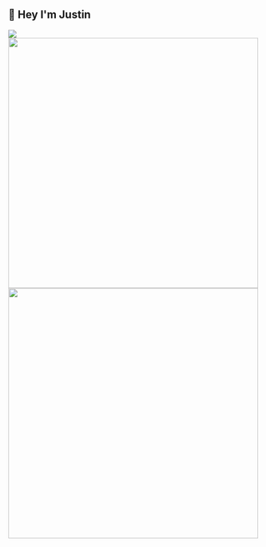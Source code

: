 ## 👋 Hey I'm Justin
<img align="left" src="https://i.imgur.com/hfhc9eh.jpg">
<a href="https://thoushawnotpass.github.io/portfolio/">
  <img align="left" src="https://github-readme-stats.vercel.app/api?username=thoushawnotpass&show_icons=true&theme=react&custom_title=Github%20Stats&include_all_commits=true&count_private=true" width="500"/>
</a>
<a href="https://thoushawnotpass.github.io/portfolio/">
  <img align="left" src="https://github-readme-stats.vercel.app/api/top-langs/?username=thoushawnotpass&layout=compact&custom_title=Language%20Distribution&bg_color=21232a&title_color=63d8fa&text_color=fefefe" width="500"/>
</a>
